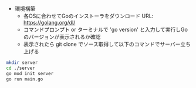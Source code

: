 - 環境構築
    - 各OSに合わせてGoのインストーラをダウンロード URL: https://golang.org/dl/
	- コマンドプロンプト or ターミナルで 'go version' と入力して実行しGoのバージョンが表示されるか確認
	- 表示されたら git clone でソース取得して以下のコマンドでサーバー立ち上げる
	
```bash
mkdir server
cd ./server
go mod init server
go run main.go
```



